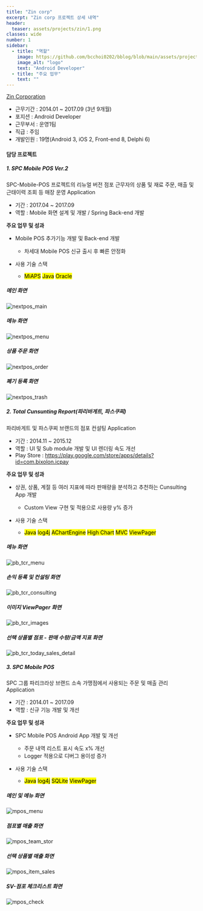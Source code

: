 ```yaml
---
title: "Zin corp"
excerpt: "Zin corp 프로젝트 상세 내역"
header:
  teaser: assets/projects/zin/1.png
classes: wide
number: 1
sidebar:
  - title: "역할"
    image: https://github.com/bcchoi0202/bblog/blob/main/assets/projects/zin/zin_ci-removebg-preview.png?raw=true
    image_alt: "logo"
    text: "Android Developer"
  - title: "주요 업무"
    text: ""
---
```



[Zin Corporation](https://www.zin.co.kr "진코퍼레이션")
- 근무기간 : 2014.01 ~ 2017.09 (3년 9개월)
- 포지션 : Android Developer
- 근무부서 : 운영1팀
- 직급 : 주임
- 개발인원 : 19명(Android 3, iOS 2, Front-end 8, Delphi 6)

#### 담당 프로젝트
##### 1. SPC Mobile POS Ver.2
SPC-Mobile-POS 프로젝트의 리뉴얼 버전
점포 근무자의 상품 및 재료 주문, 매출 및 근태이력 조회 등 매장 운영 Application

* 기간 : 2017.04 ~ 2017.09
* 역할 : Mobile 화면 설계 및 개발 / Spring Back-end 개발

**주요 업무 및 성과**
* Mobile POS 추가기능 개발 및 Back-end 개발
  * 차세대 Mobile POS 신규 출시 후 빠른 안정화

* 사용 기술 스택
  * <mark>MiAPS</mark> <mark>Java</mark> <mark>Oracle</mark>

##### 메인 화면
![nextpos_main](https://user-images.githubusercontent.com/81198740/120913499-8d3dc700-c6d2-11eb-83df-cebba5cda576.jpg)

##### 메뉴 화면
![nextpos_menu](https://user-images.githubusercontent.com/81198740/120913473-6aabae00-c6d2-11eb-9908-773e0941453b.jpg)

##### 상품 주문 화면
![nextpos_order](https://user-images.githubusercontent.com/81198740/120913477-6c757180-c6d2-11eb-8d8d-2c871d5fbacd.jpg)

##### 폐기 등록 화면
![nextpos_trash](https://user-images.githubusercontent.com/81198740/120913479-6d0e0800-c6d2-11eb-8021-d1def59b1066.jpg)


##### 2. Total Cunsunting Report(파리바게트, 파스쿠찌)
파리바게트 및 파스쿠찌 브랜드의 점포 컨설팅 Application

* 기간 : 2014.11 ~ 2015.12
* 역할 : UI 및 Sub module 개발 및 UI 렌더링 속도 개선
* Play Store : https://play.google.com/store/apps/details?id=com.bixolon.icpay

**주요 업무 및 성과**
* 상권, 상품, 계절 등 여러 지표에 따라 판매량을 분석하고 추천하는 Cunsulting App 개발
  * Custom View 구현 및 적용으로 사용량 y% 증가

* 사용 기술 스택
  * <mark>Java</mark> <mark>log4j</mark> <mark>AChartEngine</mark> <mark>High Chart</mark> <mark>MVC</mark> <mark>ViewPager</mark>

##### 메뉴 화면
![pb_tcr_menu](https://user-images.githubusercontent.com/81198740/120899693-ecb4bc00-c66b-11eb-8797-6acdb3ed505d.png)

##### 손익 등록 및 컨설팅 화면
![pb_tcr_consulting](https://user-images.githubusercontent.com/81198740/120899689-eaeaf880-c66b-11eb-921e-ceadda72548c.png) 

##### 이미지 ViewPager 화면
![pb_tcr_images](https://user-images.githubusercontent.com/81198740/120899690-ec1c2580-c66b-11eb-9604-e81d7ff2a294.png)

##### 선택 상품별 점포 - 판매 수량/금액 지표 화면 
![pb_tcr_today_sales_detail](https://user-images.githubusercontent.com/81198740/120899694-ed4d5280-c66b-11eb-9b98-ff2fb92f527d.png) 


##### 3. SPC Mobile POS
SPC 그룹 파리크라상 브랜드 소속 가맹점에서 사용되는 주문 및 매출 관리 Application 

* 기간 : 2014.01 ~ 2017.09
* 역할 : 신규 기능 개발 및 개선

**주요 업무 및 성과**
* SPC Mobile POS Android App 개발 및 개선
  * 주문 내역 리스트 표시 속도 x% 개선
  * Logger 적용으로 디버그 용이성 증가

* 사용 기술 스택
  * <mark>Java</mark> <mark>log4j</mark> <mark>SQLite</mark> <mark>ViewPager</mark>

##### 메인 및 메뉴 화면
![mpos_menu](https://user-images.githubusercontent.com/81198740/120898745-3353e780-c667-11eb-8cee-a4aed4d51a0f.jpg)

##### 점포별 매출 화면
![mpos_team_stor](https://user-images.githubusercontent.com/81198740/120898749-3b138c00-c667-11eb-8b12-c0a85a776c94.jpg)

##### 선택 상품별 매출 화면
![mpos_item_sales](https://user-images.githubusercontent.com/81198740/120898755-423a9a00-c667-11eb-8751-f77fb47746d7.jpg)

##### SV-점포 체크리스트 화면
![mpos_check](https://user-images.githubusercontent.com/81198740/120899405-88452d00-c66a-11eb-8487-59ac1a1abb82.jpg)